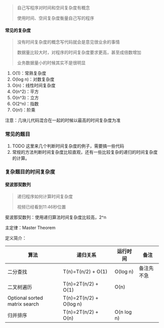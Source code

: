 > 自己写程序对时间和空间复杂度有概念
>
> 使用时间、空间复杂度衡量自己写的程序

#### 常见的复杂度

> 没有时间复杂度的概念写代码就会是意见很业余的事情
>
> 数据量比较大时，对程序的时间复杂度要求更高，甚至成倍数增加
>
> 业务数据量小的时候其实不是很明显

1. O(1)：常熟复杂度
2. O(log n)：对数复杂度
3. O(n)：线性时间复杂度
4. O(n^2)：平方
5. O(n^3)：立方
6. O(2^n)：指数
7. O(n!)：阶乘

注意：几块儿代码混合在一起的时候以最高的时间复杂度为准

### 常见的题目

1. TODO  这里来几个判断时间复杂度的例子，需要搞一些代码
2. 常规的方法判断时间复杂度比较直观，还有一些比较复杂的递归的时间复杂度的计算。



### 复杂题目的时间复杂度

#### 斐波那契数列

> 递归程序如何计算时间复杂度
>
> 视频已经看到11:46秒位置

斐波那契数列：使用递归算法时间复杂度比较高，2^n

主定律：Master Theorem

定义简介：



| 算法                          | 递归关系                | 运行时间   | 备注       |
| ----------------------------- | ----------------------- | ---------- | ---------- |
| 二分查找                      | T(n)=T(n/2) + O(1)      | O(log n)   | 备注先不急 |
| 二叉树遍历                    | T(n)=2T(n/2) + O(1)     | O(n)       |            |
| Optional sorted matrix search | T(n)=2T(n/2) + O(log n) |            |            |
| 归并排序                      | T(n)=2T(n/2) + O(n)     | O(n log n) |            |























